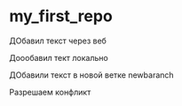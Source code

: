 ﻿# my_first_repo

ДОбавил текст через веб

Доообавил тект локально

ДОбавили текст в новой ветке newbaranch

Разрешаем конфликт
